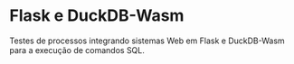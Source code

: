 # Flask e DuckDB-Wasm

Testes de processos integrando sistemas Web em Flask e DuckDB-Wasm para a execução de comandos SQL.
